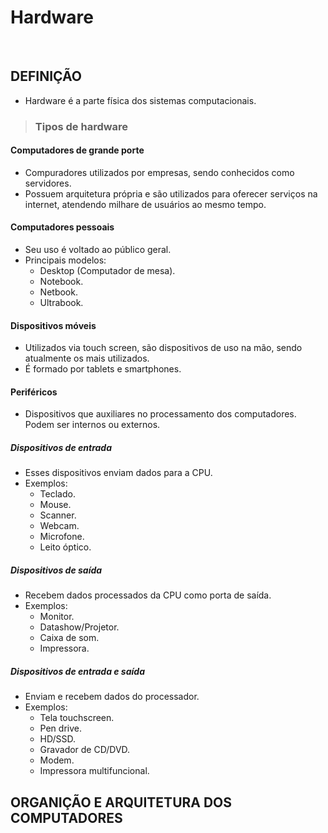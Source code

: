 # Hardware

<br>

## DEFINIÇÃO
* Hardware é a parte física dos sistemas computacionais.

> ### Tipos de hardware

#### Computadores de grande porte
* Compuradores utilizados por empresas, sendo conhecidos como servidores.
* Possuem arquitetura própria e são utilizados para oferecer serviços na internet, atendendo milhare de usuários ao mesmo tempo.

#### Computadores pessoais
* Seu uso é voltado ao público geral.
* Principais modelos:
  - Desktop (Computador de mesa).
  - Notebook.
  - Netbook.
  - Ultrabook.

#### Dispositivos móveis
* Utilizados via touch screen, são dispositivos de uso na mão, sendo atualmente os mais utilizados.
* É formado por tablets e smartphones.

#### Periféricos
* Dispositivos que auxiliares no processamento dos computadores. Podem ser internos ou externos.

##### Dispositivos de entrada
* Esses dispositivos enviam dados para a CPU.
* Exemplos:
  - Teclado.
  - Mouse.
  - Scanner.
  - Webcam.
  - Microfone.
  - Leito óptico.

##### Dispositivos de saída
* Recebem dados processados da CPU como porta de saída.
* Exemplos:
  - Monitor.
  - Datashow/Projetor.
  - Caixa de som.
  - Impressora.

##### Dispositivos de entrada e saída
* Enviam e recebem dados do processador.
* Exemplos:
  - Tela touchscreen.
  - Pen drive.
  - HD/SSD.
  - Gravador de CD/DVD.
  - Modem.
  - Impressora multifuncional.

## ORGANIÇÃO E ARQUITETURA DOS COMPUTADORES